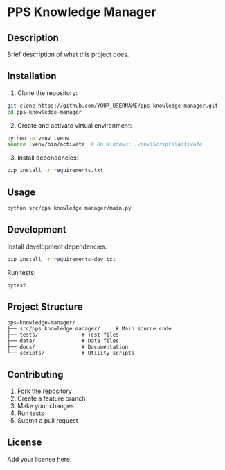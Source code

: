 # PPS Knowledge Manager

## Description
Brief description of what this project does.

## Installation

1. Clone the repository:
```bash
git clone https://github.com/YOUR_USERNAME/pps-knowledge-manager.git
cd pps-knowledge-manager
```

2. Create and activate virtual environment:
```bash
python -m venv .venv
source .venv/bin/activate  # On Windows: .venv\Scripts\activate
```

3. Install dependencies:
```bash
pip install -r requirements.txt
```

## Usage

```bash
python src/pps knowledge manager/main.py
```

## Development

Install development dependencies:
```bash
pip install -r requirements-dev.txt
```

Run tests:
```bash
pytest
```

## Project Structure

```
pps-knowledge-manager/
├── src/pps knowledge manager/     # Main source code
├── tests/              # Test files
├── data/               # Data files
├── docs/               # Documentation
└── scripts/            # Utility scripts
```

## Contributing

1. Fork the repository
2. Create a feature branch
3. Make your changes
4. Run tests
5. Submit a pull request

## License

Add your license here.
